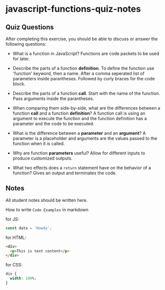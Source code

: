 # javascript-functions-quiz-notes

## Quiz Questions

After completing this exercise, you should be able to discuss or answer the following questions:

- What is a function in JavaScript?
  Functions are code packets to be used for later.

- Describe the parts of a function **definition**.
  To define the function use 'function' keyword, then a name. After a comma seperated list of parameters inside parantheses. Followed by curly braces for the code block.

- Describe the parts of a function **call**.
  Start with the name of the function. Pass arguments inside the parantheses.

- When comparing them side-by-side, what are the differences between a function **call** and a function **definition**?
  A function call is using an argument to execute the function and the function definition has a parameter and the code to be executed.
- What is the difference between a **parameter** and an **argument**?
  A parameter is a placeholder and arguments are the values passed to the function when it is called.
- Why are function **parameters** useful?
  Allow for different inputs to produce customized outputs.

- What two effects does a `return` statement have on the behavior of a function?
  Gives an output and terminates the code.

## Notes

All student notes should be written here.

How to write `Code Examples` in markdown

for JS:

```javascript
const data = 'Howdy';
```

for HTML:

```html
<div>
  <p>This is text content</p>
</div>
```

for CSS:

```css
div {
  width: 100%;
}
```
